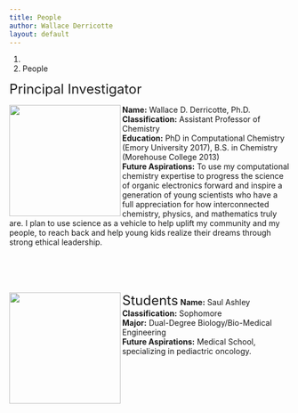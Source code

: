 ```yaml
---
title: People
author: Wallace Derricotte
layout: default
---
```


<ol class="breadcrumb">
  <li><a href="/"><i class="fa fa-home"></i></a></li>
  <li class="active">People</li>
</ol>

<font size="5">Principal Investigator</font>

<img src="{{ site.baseurl }}/images/wallace_people_pic.png" align= "left" style="width:200px;height:200px;"/> 
<b>Name:</b> Wallace D. Derricotte, Ph.D.<br>
<b>Classification:</b> Assistant Professor of Chemistry<br>
<b>Education:</b> PhD in Computational Chemistry (Emory University 2017), B.S. in Chemistry (Morehouse College 2013)<br>
<b>Future Aspirations:</b> To use my computational chemistry expertise to progress the science of organic electronics forward and inspire a generation of young scientists who have a full appreciation for how interconnected chemistry, physics, and mathematics truly are. I plan to use science as a vehicle to help uplift my community and my people, to reach back and help young kids realize their dreams through strong ethical leadership. <br> <br> <br> <br> <br> 

<font size="5">Students</font>
<img src="{{ site.baseurl }}/images/saul_people_pic.png" align= "left" style="width:200px;height:200px
;"/>
<b>Name:</b> Saul Ashley<br>
<b>Classification:</b> Sophomore <br>
<b>Major:</b> Dual-Degree Biology/Bio-Medical Engineering <br>
<b>Future Aspirations:</b> Medical School, specializing in pediactric oncology. <br> <br> <br> <br> <br>

